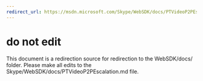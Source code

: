 ```yaml
---
redirect_url: https://msdn.microsoft.com/Skype/WebSDK/docs/PTVideoP2PEscalation
---
```

# do not edit
This document is a redirection source for redirection to the WebSDK/docs/ folder. Please make all edits to the Skype/WebSDK/docs/PTVideoP2PEscalation.md file.

